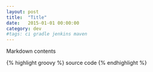 ```yaml
---
layout: post
title:  "Title"
date:   2015-01-01 00:00:00
category: dev
#tags: ci gradle jenkins maven
---
```

Markdown contents

{% highlight groovy %}
source code
{% endhighlight %}
